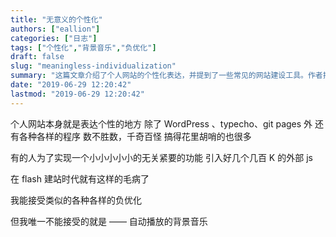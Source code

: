 ```yaml
---
title: "无意义的个性化"
authors: ["eallion"]
categories: ["日志"]
tags: ["个性化","背景音乐","负优化"]
draft: false
slug: "meaningless-individualization"
summary: "这篇文章介绍了个人网站的个性化表达，并提到了一些常见的网站建设工具。作者指出有些人为了实现一些无关紧要的功能，不惜引入很多庞大的外部JS文件。然后作者提到了自动播放的背景音乐是唯一他不能接受的负优化。"
date: "2019-06-29 12:20:42"
lastmod: "2019-06-29 12:20:42"
---
```


个人网站本身就是表达个性的地方
除了 WordPress 、typecho、git pages 外
还有各种各样的程序
数不胜数，千奇百怪
搞得花里胡哨的也很多

有的人为了实现一个小小小小小的无关紧要的功能
引入好几个几百 K 的外部 js

在 flash 建站时代就有这样的毛病了

我能接受类似的各种各样的负优化

但我唯一不能接受的就是 ——
自动播放的背景音乐
